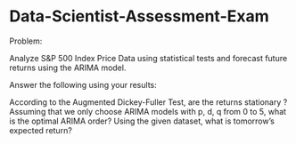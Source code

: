 # Data-Scientist-Assessment-Exam
Problem:

Analyze S&P 500 Index Price Data using statistical tests and forecast future returns using the ARIMA model.

Answer the following using your results:

According to the Augmented Dickey-Fuller Test, are the returns stationary ?
Assuming that we only choose ARIMA models with p, d, q from 0 to 5, what is the optimal ARIMA order?
Using the given dataset, what is tomorrow’s expected return?
